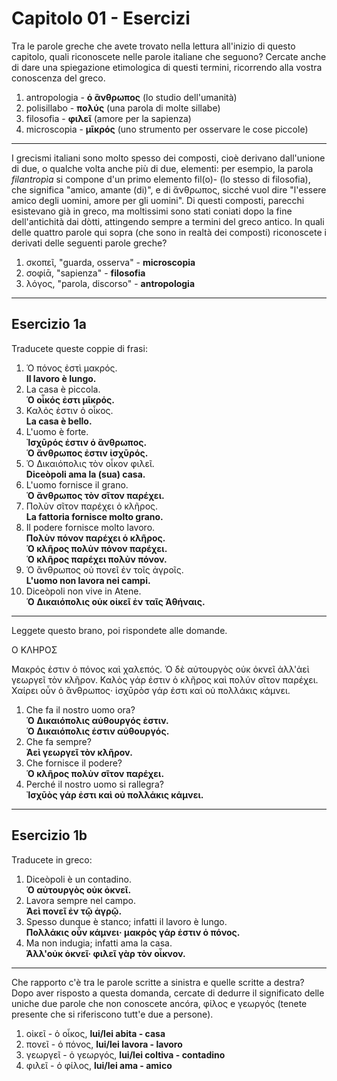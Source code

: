 # Capitolo 01 - Esercizi

Tra le parole greche che avete trovato nella lettura all'inizio di questo capitolo, quali riconoscete nelle parole italiane che seguono?
Cercate anche di dare una spiegazione etimologica di questi termini, ricorrendo alla vostra conoscenza del greco.

1. antropologia - **ὁ ἃνθρωπος** (lo studio dell'umanità)
1. polisillabo - **πολύς** (una parola di molte sillabe)
1. filosofia - **φιλεῖ** (amore per la sapienza)
1. microscopia - **μῑκρός** (uno strumento per osservare le cose piccole)

---

I grecismi italiani sono molto spesso dei composti, cioè derivano dall'unione di due, o qualche volta anche più di due, elementi: per esempio, la parola _filantropìa_ si compone d'un primo elemento fil(o)- (lo stesso di filosofia), che significa "amico, amante (di)", e di ἄνθρωπος, sicché vuol dire "l'essere amico degli uomini, amore per gli uomini".
Di questi composti, parecchi esistevano già in greco, ma moltissimi sono stati coniati dopo la fine dell'antichità dai dòtti, attingendo sempre a termini del greco antico.
In quali delle quattro parole qui sopra (che sono in realtà dei composti) riconoscete i derivati delle seguenti parole greche?

1. σκοπεῖ, "guarda, osserva" - **microscopia**
1. σοφίᾱ, "sapienza" - **filosofia**
1. λόγος, "parola, discorso" - **antropologia**

---

## Esercizio 1a

Traducete queste coppie di frasi:

1. Ὁ πόνος ἐστὶ μακρός.  
   **Il lavoro è lungo.**
1. La casa è piccola.  
   **Ὁ οἶκός ἐστι μῑκρός.**
1. Καλὀς ἐστιν ὁ οἶκος.  
   **La casa è bello.**
1. L'uomo è forte.  
   **Ἰσχῡρός ἐστιν ὁ ἂνθρωπος.**  
   **Ὁ ἂνθρωπος ἐστιν ἰσχῡρός.**
1. Ὁ Δικαιόπολις τὸν οἶκον φιλεῖ.  
   **Diceòpoli ama la (sua) casa.**
1. L'uomo fornisce il grano.  
   **Ὁ ἂνθρωπος τὸν σῖτον παρέχει.**
1. Πολὺν σῖτον παρέχει ὁ κλῆρος.  
   **La fattoria fornisce molto grano.**
1. Il podere fornisce molto lavoro.  
   **Πολὺν πόνον παρέχει ὁ κλῆρος.**  
   **Ὁ κλῆρος πολὺν πόνον παρέχει.**  
   **Ὁ κλῆρος παρέχει πολὺν πόνον.**
1. Ὁ ἂνθρωπος οὐ πονεῖ ἐν τοῖς ἀγροῖς.  
   **L'uomo non lavora nei campi.**
1. Diceòpoli non vive in Atene.  
   **Ὁ Δικαιόπολις οὐκ οἰκεῖ ἐν ταῖς Ἀθήναις.**

---

Leggete questo brano, poi rispondete alle domande.

Ο ΚΛΗΡΟΣ

Μακρός ἐστιν ὁ πόνος καὶ χαλεπός. Ὁ δὲ αὐτουργὸς οὐκ ὀκνεῖ ἀλλ'ἀεὶ γεωργεῖ τὸν κλῆρον. Καλὸς γάρ ἐστιν ὁ κλῆρος καὶ πολύν σῖτον παρέχει. Χαίρει οὖν ὁ ἂνθρωπος· ἰσχῡρὸσ γάρ ἐστι καὶ οὐ πολλάκις κάμνει.

1. Che fa il nostro uomo ora?  
   **Ὁ Δικαιόπολις αὐθουργός ἐστιν.**  
   **Ὁ Δικαιόπολις ἑστιν αὐθουργός.**
1. Che fa sempre?  
   **Ἀεὶ γεωργεῖ τὸν κλῆρον.**
1. Che fornisce il podere?  
   **Ὁ κλῆρος πολὺν σῖτον παρέχει.**
1. Perché il nostro uomo si rallegra?  
   **Ἰσχῡὸς γάρ ἐστι καὶ οὐ πολλάκις κάμνει.**

---

## Esercizio 1b

Traducete in greco:

1. Diceòpoli è un contadino.  
   **Ὁ αὐτουργὸς οὐκ ὀκνεῖ.**
1. Lavora sempre nel campo.  
   **Ἀεὶ πονεῖ ἐν τῷ ἀγρῷ.**
1. Spesso dunque è stanco; infatti il lavoro è lungo.  
   **Πολλάκις οὖν κάμνει· μακρὸς γάρ ἐστιν ὁ πόνος.**
1. Ma non indugia; infatti ama la casa.  
   **Άλλ'οὐκ ὀκνεῖ· φιλεῖ γὰρ τὸν οἶκνον.**

---

Che rapporto c'è tra le parole scritte a sinistra e quelle scritte a destra?
Dopo aver risposto a questa domanda, cercate di dedurre il significato delle uniche due parole che non conoscete ancóra, φίλος e γεωργός (tenete presente che si riferiscono tutt'e due a persone).

1. οἰκεῖ - ὁ οἶκος, **lui/lei abita - casa**
2. πονεῖ - ὁ πόνος, **lui/lei lavora - lavoro**
3. γεωργεῖ - ὁ γεωργός, **lui/lei coltiva - contadino**
4. φιλεῖ - ὁ φίλος, **lui/lei ama - amico**
